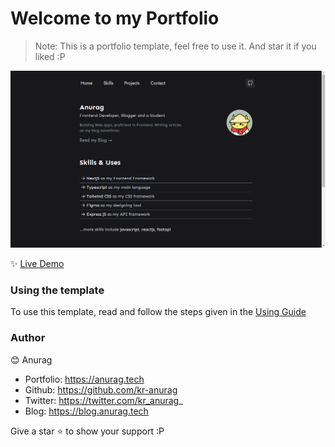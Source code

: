<h1>
    Welcome to my Portfolio
</h1>

> Note: This is a portfolio template, feel free to use it. And star it if you liked :P

![demo](./public/docs/demo.png)

✨ [Live Demo](https://anurag.tech)

### Using the template

To use this template, read and follow the steps given in the [Using Guide](./USING.md)

### Author

😊 Anurag

- Portfolio: https://anurag.tech
- Github: https://github.com/kr-anurag
- Twitter: https://twitter.com/kr_anurag_
- Blog: https://blog.anurag.tech

Give a star ⭐ to show your support :P

<!-- ALL-CONTRIBUTORS-LIST:START - Do not remove or modify this section -->
<!-- prettier-ignore-start -->
<!-- markdownlint-disable -->


<!-- markdownlint-restore -->
<!-- prettier-ignore-end -->

<!-- ALL-CONTRIBUTORS-LIST:END -->
